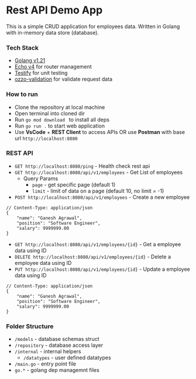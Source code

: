 # Rest API Demo App

This is a simple CRUD application for employees data. Written in Golang with in-memory data store (database).


### Tech Stack
- [Golang v1.21](https://go.dev/doc/install)
- [Echo v4](https://github.com/labstack/echo) for router management
- [Testify](https://github.com/stretchr/testify) for unit testing
- [ozzo-validation](https://github.com/go-ozzo/ozzo-validation) for validate request data


### How to run
- Clone the repository at local machine
- Open terminal into cloned dir
- Run `go mod download ` to install all deps
- Run `go run .` to start web application
- Use **VsCode** + **REST Client** to access APIs OR use **Postman** with base url `http://localhost:8080`


### REST API
- `GET http://localhost:8080/ping` - Health check rest api
- `GET http://localhost:8080/api/v1/employees` - Get List of employees 
  - Query Params
    - `page` - get specific page (default 1)
    - `limit` - limit of data on a page (default 10, no limit = -1)
- `POST http://localhost:8080/api/v1/employees` - Create a new employee
```
// Content-Type: application/json
{
    "name": "Ganesh Agrawal",
    "position": "Software Engineer",
    "salary": 9999999.00
}
```
- `GET http://localhost:8080/api/v1/employees/{id}` - Get a employee data using ID
- `DELETE http://localhost:8080/api/v1/employees/{id}` - Delete a employee data using ID
- `PUT http://localhost:8080/api/v1/employees/{id}` - Update a employee data using ID
```
// Content-Type: application/json
{
    "name": "Ganesh Agrawal",
    "position": "Software Engineer",
    "salary": 9999999.00
}
```


### Folder Structure
- `/models` - database schemas struct
- `/repository` - database access layer
- `/internal` - internal helpers
  - `/datatypes` - user defined datatypes
- `/main.go` - entry point file
- `go.*` - golang dep managemnt files